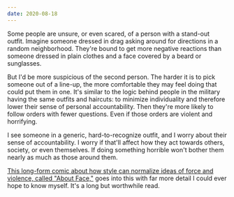 ```yaml
---
date: 2020-08-18
---
```


Some people are unsure, or even scared, of a person with a stand-out outfit. Imagine someone dressed in drag asking around for directions in a random neighborhood. They're bound to get more negative reactions than someone dressed in plain clothes and a face covered by a beard or sunglasses.

But I'd be more suspicious of the second person. The harder it is to pick someone out of a line-up, the more comfortable they may feel doing that could put them in one. It's similar to the logic behind people in the military having the same outfits and haircuts: to minimize individuality and therefore lower their sense of personal accountability. Then they're more likely to follow orders with fewer questions. Even if those orders are violent and horrifying.

I see someone in a generic, hard-to-recognize outfit, and I worry about their sense of accountability. I worry if that'll affect how they act towards others, society, or even themselves. If doing something horrible won't bother them nearly as much as those around them.

[This long-form comic about how style can normalize ideas of force and violence, called "About Face,"](https://popula.com/2019/02/24/about-face/) goes into this with far more detail I could ever hope to know myself. It's a long but worthwhile read.
